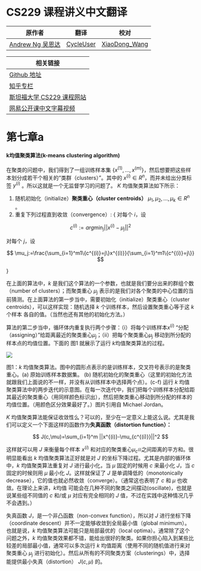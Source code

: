 # CS229 课程讲义中文翻译

| 原作者 | 翻译 | 校对 |
| --- | --- | --- |
| [Andrew Ng  吴恩达](http://www.andrewng.org/) | [CycleUser](https://www.zhihu.com/people/cycleuser/columns) | [XiaoDong_Wang](https://github.com/Dongzhixiao) |


|相关链接|
|---|
|[Github 地址](https://github.com/Kivy-CN/Stanford-CS-229-CN)|
|[知乎专栏](https://zhuanlan.zhihu.com/MachineLearn)|
|[斯坦福大学 CS229 课程网站](http://cs229.stanford.edu/)|
|[网易公开课中文字幕视频](http://open.163.com/movie/2008/1/M/C/M6SGF6VB4_M6SGHFBMC.html)|


# 第七章a

#### k均值聚类算法(k-means clustering algorithm)

在聚类的问题中，我们得到了一组训练样本集 $\{x^{(1)},...,x^{(m)}\}$，然后想要把这些样本划分成若干个相关的“类群（clusters）”。其中的 $x^{(i)}\in R^n$，而并未给出分类标签 $y^{(i)}$ 。所以这就是一个无监督学习的问题了。
$K$ 均值聚类算法如下所示：
1. 随机初始化（initialize）**聚类重心（cluster centroids）** $\mu_1, \mu_2,..., \mu_k\in R^n$ 。 
2. 重复下列过程直到收敛（convergence）: { 
对每个 $i$，设 

$$
c^{(i)}:=arg\min_j||x^{(i)}-\mu_j||^2
$$

对每个 $j$，设 

$$
\mu_j:=\frac{\sum_{i=1}^m1\{c^{(i)}=j\}x^{(i)}}{\sum_{i=1}^m1\{c^{(i)}=j\}}
$$

} 

在上面的算法中，$k$ 是我们这个算法的一个参数，也就是我们要分出来的群组个数（number of clusters）；而聚类重心 $\mu_j$ 表示的是我们对各个聚类的中心位置的当前猜测。在上面算法的第一步当中，需要初始化（initialize）聚类重心（cluster centroids），可以这样实现：随机选择 $k$ 个训练样本，然后设置聚类重心等于这 $k$ 个样本 各自的值。（当然也还有其他的初始化方法。） 

算法的第二步当中，循环体内重复执行两个步骤：（i）将每个训练样本$x^{(i)}$ “分配（assigning）”给距离最近的聚类重心$\mu_j$；（ii）把每个聚类重心$\mu_j$ 移动到所分配的样本点的均值位置。下面的 图1 就展示了运行 $k$均值聚类算法的过程。

![](https://raw.githubusercontent.com/Kivy-CN/Stanford-CS-229-CN/master/img/cs229note7af1.png)

图1：$k$ 均值聚类算法。图中的圆形点表示的是训练样本，交叉符号表示的是聚类重心。(a) 原始训练样本数据集。 (b) 随机初始化的聚类重心（这里的初始化方法就跟我们上面说的不一样，并没有从训练样本中选择两个点）。(c-f) 运行 $k$ 均值聚类算法中的两步迭代的示意图。在每一次迭代中，我们把每个训练样本分配给距其最近的聚类重心（用同样颜色标识出），然后把聚类重心移动到所分配的样本的均值位置。（用颜色区分效果最好了。）图片引用自 Michael Jordan。

$K$ 均值聚类算法能保证收敛性么？可以的，至少在一定意义上能这么说。尤其是我们可以定义一个下面这样的函数作为**失真函数（distortion function）：**

$$
J(c,\mu)=\sum_{i=1}^m ||x^{(i)}-\mu_{c^{(i)}}||^2
$$

这样就可以用 $J$ 来衡量每个样本 $x^{(i)}$ 和对应的聚类重心$\mu_{c^{(i)}}$之间距离的平方和。很明显能看出 $k$ 均值聚类算法正好就是对 $J$ 的坐标下降过程。尤其是内部的循环体中，$k$ 均值聚类算法重复对 $J$ 进行最小化，当 $\mu$ 固定的时候用 $c$ 来最小化 $J$，当 $c$ 固定的时候则用 $\mu$ 最小化 $J$。这样就保证了 $J$ 是单调降低的（monotonically decrease），它的值也就必然收敛（converge）。（通常这也表明了 $c$ 和 $\mu$ 也收敛。在理论上来讲，$k$均值 可能会在几种不同的聚类之间摆动(oscillate)，也就是说某些组不同值的 $c$ 和/或 $\mu$ 对应有完全相同的 $J$ 值，不过在实践中这种情况几乎不会遇到。）

失真函数 $J$，是一个非凸函数（non-convex function），所以对 $J$ 进行坐标下降（coordinate descent）并不一定能够收敛到全局最小值（global minimum）。也就是说，$k$ 均值聚类算法可能只是局部最优的（local optima）。通常除了这个问题之外，$k$ 均值聚类效果都不错，能给出很好的聚类。如果你担心陷入到某些比较差的局部最小值，通常可以多次运行 $k$ 均值距离（使用不同的随机值进行来对聚类重心 $\mu_j$ 进行初始化）。然后从所有的不同聚类方案（clusterings）中，选择能提供最小失真（distortion） $J(c,\mu)$ 的。
